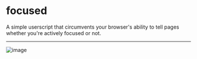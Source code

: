 # focused
A simple userscript that circumvents your browser's ability to tell pages whether you're actively focused or not.

---

![image](https://github.com/Atropa-Solanaceae/focused/assets/89823371/c9935a40-f78e-47b7-80d7-b5d7290289c9)

